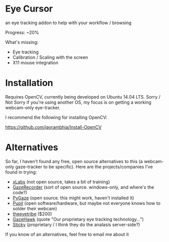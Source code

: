 # Eye Cursor
an eye tracking addon to help with your workflow / browsing

Progress: ~20%

What's missing:
* Eye tracking
* Calibration / Scaling with the screen
* X11 mouse integration

# Installation

Requires OpenCV, currently being developed on Ubuntu 14.04 LTS. Sorry / Not Sorry if you're using another OS, my focus is on getting a working webcam-only eye-tracker.

I recommend the following for installing OpenCV:

https://github.com/jayrambhia/Install-OpenCV

# Alternatives

So far, I haven't found any free, open source alternatives to this (a webcam-only gaze-tracker to be specific). Here are the projects/companies I've found in trying:

* [xLabs](https://xlabsgaze.com/) (not open source, takes a bit of training)
* [GazeRecorder](https://www.facebook.com/gazerecorder) (sort of open source. windows-only, and where's the code?)
* [PyGaze](https://github.com/esdalmaijer/PyGaze) (open source. this might work, haven't installed it)
* [Pupil](https://github.com/pupil-labs/pupil) (open software/hardware, but maybe not everyone knows how to solder their webcam)
* [theeyetribe](http://theeyetribe.com/) ($200)
* [GazeHawk](http://gazehawk.com/) (quote "Our proprietary eye tracking technology...")
* [Sticky](https://sticky.ad/) (proprietary / I think they do the analasis server-side?)

If you know of an alternatives, feel free to email me about it
